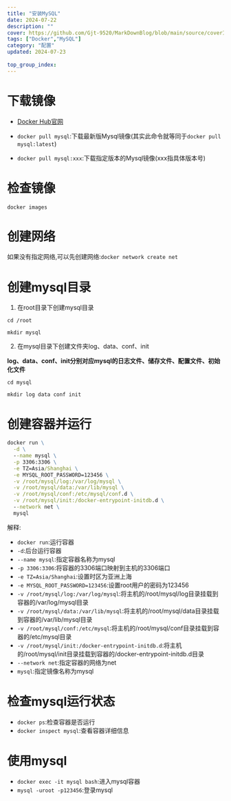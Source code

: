 ```yaml
---
title: "安装MySQL"
date: 2024-07-22
description: ""
cover: https://github.com/Gjt-9520/MarkDownBlog/blob/main/source/coverImages/Bimage-135/Bimage77.jpg?raw=true
tags: ["Docker","MySQL"]
category: "配置"
updated: 2024-07-23
  
top_group_index: 
---
```


# 下载镜像

- [Docker Hub官网](https://hub.docker.com/)

- `docker pull mysql`:下载最新版Mysql镜像(其实此命令就等同于`docker pull mysql:latest`)

- `docker pull mysql:xxx`:下载指定版本的Mysql镜像(xxx指具体版本号)

# 检查镜像

`docker images`

# 创建网络

如果没有指定网络,可以先创建网络:`docker network create net`

# 创建mysql目录

1. 在root目录下创建mysql目录

`cd /root`

`mkdir mysql`

2. 在mysql目录下创建文件夹log、data、conf、init

**log、data、conf、init分别对应mysql的日志文件、储存文件、配置文件、初始化文件**

`cd mysql`

`mkdir log data conf init`

# 创建容器并运行

```cmd
docker run \
  -d \
  --name mysql \
  -p 3306:3306 \
  -e TZ=Asia/Shanghai \
  -e MYSQL_ROOT_PASSWORD=123456 \
  -v /root/mysql/log:/var/log/mysql \
  -v /root/mysql/data:/var/lib/mysql \
  -v /root/mysql/conf:/etc/mysql/conf.d \
  -v /root/mysql/init:/docker-entrypoint-initdb.d \
  --network net \
  mysql
```

解释:
- `docker run`:运行容器
- `-d`:后台运行容器
- `--name mysql`:指定容器名称为mysql
- `-p 3306:3306`:将容器的3306端口映射到主机的3306端口
- `-e TZ=Asia/Shanghai`:设置时区为亚洲上海
- `-e MYSQL_ROOT_PASSWORD=123456`:设置root用户的密码为123456
- `-v /root/mysql/log:/var/log/mysql`:将主机的/root/mysql/log目录挂载到容器的/var/log/mysql目录
- `-v /root/mysql/data:/var/lib/mysql`:将主机的/root/mysql/data目录挂载到容器的/var/lib/mysql目录
- `-v /root/mysql/conf:/etc/mysql`:将主机的/root/mysql/conf目录挂载到容器的/etc/mysql目录
- `-v /root/mysql/init:/docker-entrypoint-initdb.d`:将主机的/root/mysql/init目录挂载到容器的/docker-entrypoint-initdb.d目录
- `--network net`:指定容器的网络为net
- `mysql`:指定镜像名称为mysql

# 检查mysql运行状态

- `docker ps`:检查容器是否运行
- `docker inspect mysql`:查看容器详细信息

# 使用mysql

- `docker exec -it mysql bash`:进入mysql容器
- `mysql -uroot -p123456`:登录mysql